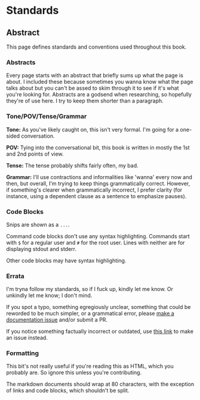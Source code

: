 # Standards

## Abstract
This page defines standards and conventions used throughout this book.

### Abstracts
Every page starts with an abstract that briefly sums up what the page is about.
I included these because sometimes you wanna know what the page talks about but
you can't be assed to skim through it to see if it's what you're looking for.
Abstracts are a godsend when researching, so hopefully they're of use here. I
try to keep them shorter than a paragraph.

### Tone/POV/Tense/Grammar
**Tone:** As you've likely caught on, this isn't very formal. I'm going for a
one-sided conversation.

**POV:** Tying into the conversational bit, this book is written in mostly the
1st and 2nd points of view.

**Tense:** The tense probably shifts fairly often, my bad.

**Grammar:** I'll use contractions and informalities like 'wanna' every now and
then, but overall, I'm trying to keep things grammatically correct. However, if
something's clearer when grammatically incorrect, I prefer clarity (for
instance, using a dependent clause as a sentence to emphasize pauses).

### Code Blocks
Snips are shown as a ``...``.

Command code blocks don't use any syntax highlighting. Commands start with `` $
`` for a regular user and `` # `` for the root user. Lines with neither are for
displaying stdout and stderr.

Other code blocks may have syntax highlighting.

### Errata
I'm tryna follow my standards, so if I fuck up, kindly let me know. Or unkindly
let me know; I don't mind.

If you spot a typo, something egregiously unclear, something that could be
reworded to be much simpler, or a grammatical error, please
[make a documentation issue](https://github.com/Toxikuu/2/issues/new?assignees=Toxikuu&labels=Documentation&projects=&template=docs.md&title=%5BDOC%5D%20%3CBrief%20Description%3E)
and/or submit a PR.

If you notice something factually incorrect or outdated, use
[this link](https://github.com/Toxikuu/2/issues/new?assignees=Toxikuu&labels=Factually%20Incorrect,Documentation&projects=&template=docs.md&title=%5BDOC%5D%20%3CBrief%20Description%3E)
to make an issue instead.

### Formatting
This bit's not really useful if you're reading this as HTML, which you probably
are. So ignore this unless you're contributing.

The markdown documents should wrap at 80 characters, with the exception of
links and code blocks, which shouldn't be split.

